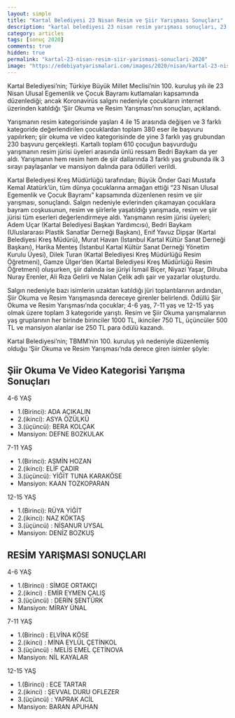 ```yaml
---
layout: simple
title: "Kartal Belediyesi 23 Nisan Resim ve Şiir Yarışması Sonuçları"
description: "kartal belediyesi 23 nisan resim yarışması sonuçları, 23 nisan şiir yarışması sonuçları"
category: articles
tags: [sonuç 2020]
comments: true
hidden: true
permalink: "kartal-23-nisan-resim-siir-yarismasi-sonuclari-2020"
image: "https://edebiyatyarismalari.com/images/2020/nisan/kartal-23-nisan-resim-siir-yarismasi-sonuclari.jpg"
---
```


Kartal Belediyesi’nin; Türkiye Büyük Millet Meclisi’nin 100. kuruluş yılı ile 23 Nisan Ulusal Egemenlik ve Çocuk Bayramı kutlamaları kapsamında düzenlediği; ancak Koronavirüs salgını nedeniyle çocukların internet üzerinden katıldığı ‘Şiir Okuma ve Resim Yarışması’nın sonuçları, açıklandı.  

Yarışmanın resim kategorisinde yaşları 4 ile 15 arasında değişen ve 3 farklı kategoride değerlendirilen çocuklardan toplam 380 eser ile başvuru yapılırken; şiir okuma ve video kategorisinde de yine 3 farklı yaş grubundan 230 başvuru gerçekleşti. Kartallı toplam 610 çocuğun başvurduğu yarışmanın resim jürisi üyeleri arasında ünlü ressam Bedri Baykam da yer aldı. Yarışmanın hem resim hem de şiir dallarında 3 farklı yaş grubunda ilk 3 sırayı paylaşanlar ve mansiyon dalında para ödülleri verildi.  

Kartal Belediyesi Kreş Müdürlüğü tarafından; Büyük Önder Gazi Mustafa Kemal Atatürk’ün, tüm dünya çocuklarına armağan ettiği “23 Nisan Ulusal Egemenlik ve Çocuk Bayramı” kapsamında düzenlenen resim ve şiir yarışması, sonuçlandı. Salgın nedeniyle evlerinden çıkamayan çocuklara bayram coşkusunun, resim ve şiirlerle yaşatıldığı yarışmada, resim ve şiir jürisi tüm eserleri değerlendirmeye aldı. Yarışmanın resim jürisi üyeleri; Adem Uçar (Kartal Belediyesi Başkan Yardımcısı), Bedri Baykam (Uluslararası Plastik Sanatlar Derneği Başkanı), Enif Yavuz Dipşar (Kartal Belediyesi Kreş Müdürü), Murat Havan (İstanbul Kartal Kültür Sanat Derneği Başkanı), Harika Menteş (İstanbul Kartal Kültür Sanat Derneği Yönetim Kurulu Üyesi), Dilek Turan (Kartal Belediyesi Kreş Müdürlüğü Resim Öğretmeni), Gamze Ülger’den (Kartal Belediyesi Kreş Müdürlüğü Resim Öğretmeni) oluşurken, şiir dalında ise jüriyi İsmail Biçer, Niyazi Yaşar, Dilruba Nuray Erenler, Ali Rıza Gelirli ve Nalan Çelik adlı şair ve yazarlar oluşturdu.   

Salgın nedeniyle bazı isimlerin uzaktan katıldığı jüri toplantılarının ardından, Şiir Okuma ve Resim Yarışmasında dereceye girenler belirlendi. Ödüllü Şiir Okuma ve Resim Yarışması’nda çocuklar; 4-6 yaş, 7-11 yaş ve 12-15 yaş olmak üzere toplam 3 kategoride yarıştı. Resim ve Şiir Okuma yarışmalarının yaş gruplarının her birinde birinciler 1000 TL, ikinciler 750 TL, üçüncüler 500 TL ve mansiyon alanlar ise 250 TL para ödülü kazandı.  

Kartal Belediyesi’nin;  TBMM’nin 100. kuruluş yılı nedeniyle düzenlemiş olduğu ‘Şiir Okuma ve Resim Yarışması’nda derece giren isimler şöyle:  

## Şiir Okuma Ve Video Kategorisi Yarışma Sonuçları
4-6 YAŞ  
- 1.(Birinci): ADA AÇIKALIN
- 2.(ikinci): ASYA ÖZÜLKÜ
- 3.(üçüncü): BERA KOLÇAK
- Mansiyon: DEFNE BOZKULAK

7-11 YAŞ  
- 1.(Birinci): ASMİN HOZAN
- 2.(ikinci): ELİF ÇADIR
- 3.(üçüncü): YİĞİT TUNA KARAKÖSE
- Mansiyon: KAAN TOZKOPARAN

12-15 YAŞ  
- 1.(Birinci): RÜYA YİĞİT  
- 2.(ikinci): NAZ KÖKTAŞ
- 3.(üçüncü) : NİSANUR UYSAL
- Mansiyon: DENİZ BOZKUŞ 

## RESİM YARIŞMASI SONUÇLARI
4-6 YAŞ  
- 1.(Birinci) : SİMGE ORTAKÇI
- 2.(ikinci) : EMİR EYMEN ÇALIŞ
- 3.(üçüncü) : DERİN ŞENTÜRK
- Mansiyon: MİRAY ÜNAL

7-11 YAŞ  
- 1.(Birinci) : ELVİNA KÖSE
- 2.(ikinci) : MİNA EYLÜL ÇETİNKOL
- 3.(üçüncü) : MELİS EMEL ÇETİNOVA
- Mansiyon: NİL KAYALAR

12-15 YAŞ  
- 1.(Birinci) : ECE TARTAR
- 2.(ikinci) : ŞEVVAL DURU OFLEZER
- 3.(üçüncü) : YAPRAK ACİL
- Mansiyon: BARAN APUHAN